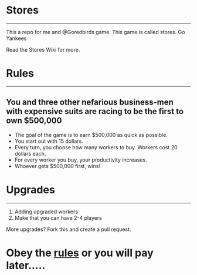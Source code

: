 # Stores
<hr/>
This a repo for me and @Goredbirds game. This game is called stores. Go Yankees

Read the Stores Wiki for more.

# Rules
<hr/>
<h2>You and three other nefarious business-men with expensive suits are racing to be the first to own $500,000</h2>
<ul id="rules">
<li>The goal of the game is to earn $500,000 as quick as possible.</li>
<li>You start out with 15 dollars.</li>
<li>Every turn, you choose how many workers to buy. Workers cost 20 dollars each.</li>
<li>For every worker you buy, your productivity increases.</li>
<li>Whoever gets $500,000 first, wins!</li>
</ul>

# Upgrades
<hr/>
<ol>
<li>Adding upgraded workers</li>
<li>Make that you can have 2-4 players</li>
</ol>
<p>More upgrades? Fork this and create a pull request.</p>
<h1>Obey the <a href="#rules">rules</a> or you will pay later.....</h1>
